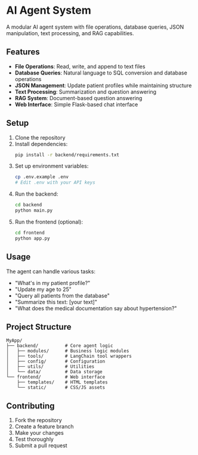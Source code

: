 # AI Agent System

A modular AI agent system with file operations, database queries, JSON manipulation, text processing, and RAG capabilities.

## Features

- **File Operations**: Read, write, and append to text files
- **Database Queries**: Natural language to SQL conversion and database operations
- **JSON Management**: Update patient profiles while maintaining structure
- **Text Processing**: Summarization and question answering
- **RAG System**: Document-based question answering
- **Web Interface**: Simple Flask-based chat interface

## Setup

1. Clone the repository
2. Install dependencies:
   ```bash
   pip install -r backend/requirements.txt
   ```
3. Set up environment variables:
   ```bash
   cp .env.example .env
   # Edit .env with your API keys
   ```
4. Run the backend:
   ```bash
   cd backend
   python main.py
   ```
5. Run the frontend (optional):
   ```bash
   cd frontend
   python app.py
   ```

## Usage

The agent can handle various tasks:

- "What's in my patient profile?"
- "Update my age to 25"
- "Query all patients from the database"
- "Summarize this text: [your text]"
- "What does the medical documentation say about hypertension?"

## Project Structure

```
MyApp/
├── backend/          # Core agent logic
│   ├── modules/      # Business logic modules
│   ├── tools/        # LangChain tool wrappers
│   ├── config/       # Configuration
│   ├── utils/        # Utilities
│   └── data/         # Data storage
└── frontend/         # Web interface
    ├── templates/    # HTML templates
    └── static/       # CSS/JS assets
```

## Contributing

1. Fork the repository
2. Create a feature branch
3. Make your changes
4. Test thoroughly
5. Submit a pull request
